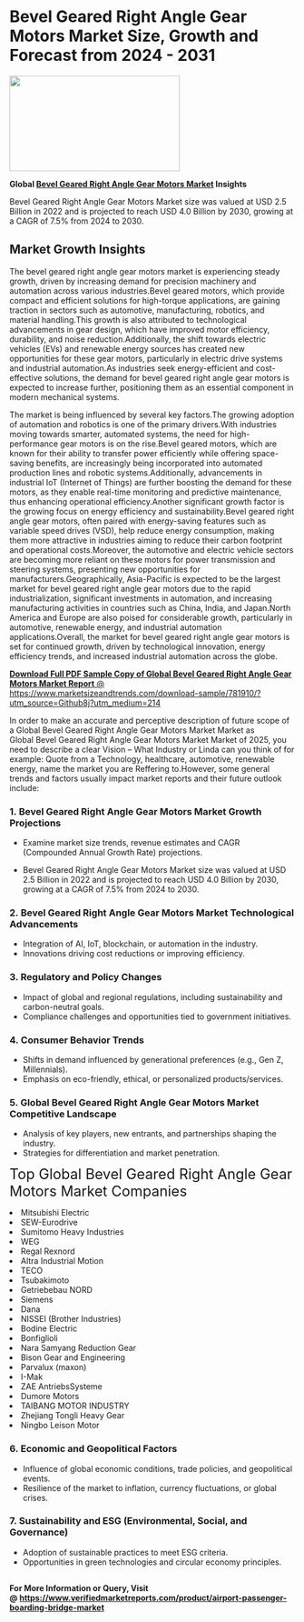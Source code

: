<H1>Bevel Geared Right Angle Gear Motors Market Size, Growth and Forecast from 2024 - 2031</H1><img class="aligncenter size-medium wp-image-584254" src="https://thirdeyenews.in/wp-content/uploads/2024/09/Global-Market-Research-300x168.jpeg" alt="" width="300" height="168" /><p><strong>Global&nbsp;<a href="https://www.marketsizeandtrends.com/download-sample/781910/?utm_source=Github8j?utm_medium=214">Bevel Geared Right Angle Gear Motors Market</a> Insights</strong></p><p>Bevel Geared Right Angle Gear Motors Market size was valued at USD 2.5 Billion in 2022 and is projected to reach USD 4.0 Billion by 2030, growing at a CAGR of 7.5% from 2024 to 2030.</p><p><h2>Market Growth Insights</h2> <p>The bevel geared right angle gear motors market is experiencing steady growth, driven by increasing demand for precision machinery and automation across various industries.Bevel geared motors, which provide compact and efficient solutions for high-torque applications, are gaining traction in sectors such as automotive, manufacturing, robotics, and material handling.This growth is also attributed to technological advancements in gear design, which have improved motor efficiency, durability, and noise reduction.Additionally, the shift towards electric vehicles (EVs) and renewable energy sources has created new opportunities for these gear motors, particularly in electric drive systems and industrial automation.As industries seek energy-efficient and cost-effective solutions, the demand for bevel geared right angle gear motors is expected to increase further, positioning them as an essential component in modern mechanical systems.</p> <p><a href="#"></a></p> <p>The market is being influenced by several key factors.The growing adoption of automation and robotics is one of the primary drivers.With industries moving towards smarter, automated systems, the need for high-performance gear motors is on the rise.Bevel geared motors, which are known for their ability to transfer power efficiently while offering space-saving benefits, are increasingly being incorporated into automated production lines and robotic systems.Additionally, advancements in industrial IoT (Internet of Things) are further boosting the demand for these motors, as they enable real-time monitoring and predictive maintenance, thus enhancing operational efficiency.Another significant growth factor is the growing focus on energy efficiency and sustainability.Bevel geared right angle gear motors, often paired with energy-saving features such as variable speed drives (VSD), help reduce energy consumption, making them more attractive in industries aiming to reduce their carbon footprint and operational costs.Moreover, the automotive and electric vehicle sectors are becoming more reliant on these motors for power transmission and steering systems, presenting new opportunities for manufacturers.Geographically, Asia-Pacific is expected to be the largest market for bevel geared right angle gear motors due to the rapid industrialization, significant investments in automation, and increasing manufacturing activities in countries such as China, India, and Japan.North America and Europe are also poised for considerable growth, particularly in automotive, renewable energy, and industrial automation applications.Overall, the market for bevel geared right angle gear motors is set for continued growth, driven by technological innovation, energy efficiency trends, and increased industrial automation across the globe.</p> <p><a href="#"></p><p><span class=""><strong>Download Full PDF Sample Copy of Global Bevel Geared Right Angle Gear Motors Market Report</strong> @ <a href="https://www.marketsizeandtrends.com/download-sample/781910/?utm_source=Github8j?utm_medium=214" target="_blank">https://www.marketsizeandtrends.com/download-sample/781910/?utm_source=Github8j?utm_medium=214</a></span></p><p>In order to make an accurate and perceptive description of future scope of a Global&nbsp;Bevel Geared Right Angle Gear Motors Market Market as Global&nbsp;Bevel Geared Right Angle Gear Motors Market Market of 2025, you need to describe a clear Vision &ndash; What Industry or Linda can you think of for example: Quote from a Technology, healthcare, automotive, renewable energy, name the market you are Reffering to.However, some general trends and factors usually impact market reports and their future outlook include:</p><h3>1.&nbsp;<strong>Bevel Geared Right Angle Gear Motors Market Growth Projections</strong></h3><ul><li>Examine market size trends, revenue estimates and CAGR (Compounded Annual Growth Rate) projections.</li><li><p>Bevel Geared Right Angle Gear Motors Market size was valued at USD 2.5 Billion in 2022 and is projected to reach USD 4.0 Billion by 2030, growing at a CAGR of 7.5% from 2024 to 2030.</p></li></ul><h3>2.&nbsp;<strong>Bevel Geared Right Angle Gear Motors Market Technological Advancements</strong></h3><ul><li>Integration of AI, IoT, blockchain, or automation in the industry.</li><li>Innovations driving cost reductions or improving efficiency.</li></ul><h3>3.&nbsp;<strong>Regulatory and Policy Changes</strong></h3><ul><li>Impact of global and regional regulations, including sustainability and carbon-neutral goals.</li><li>Compliance challenges and opportunities tied to government initiatives.</li></ul><h3>4.&nbsp;<strong>Consumer Behavior Trends</strong></h3><ul><li>Shifts in demand influenced by generational preferences (e.g., Gen Z, Millennials).</li><li>Emphasis on eco-friendly, ethical, or personalized products/services.</li></ul><h3>5.&nbsp;<strong>Global Bevel Geared Right Angle Gear Motors Market Competitive Landscape</strong></h3><ul><li>Analysis of key players, new entrants, and partnerships shaping the industry.</li><li>Strategies for differentiation and market penetration.</li></ul><p data-pm-slice="1 1 []"><span style="color: inherit; font-family: inherit; font-size: 25px;">Top Global Bevel Geared Right Angle Gear Motors Market Companies</span></p><div class="" data-test-id=""><p><li>Mitsubishi Electric</li><li> SEW-Eurodrive</li><li> Sumitomo Heavy Industries</li><li> WEG</li><li> Regal Rexnord</li><li> Altra Industrial Motion</li><li> TECO</li><li> Tsubakimoto</li><li> Getriebebau NORD</li><li> Siemens</li><li> Dana</li><li> NISSEI (Brother Industries)</li><li> Bodine Electric</li><li> Bonfiglioli</li><li> Nara Samyang Reduction Gear</li><li> Bison Gear and Engineering</li><li> Parvalux (maxon)</li><li> I-Mak</li><li> ZAE AntriebsSysteme</li><li> Dumore Motors</li><li> TAIBANG MOTOR INDUSTRY</li><li> Zhejiang Tongli Heavy Gear</li><li> Ningbo Leison Motor</li></p></div><h3>6.&nbsp;<strong>Economic and Geopolitical Factors</strong></h3><ul><li>Influence of global economic conditions, trade policies, and geopolitical events.</li><li>Resilience of the market to inflation, currency fluctuations, or global crises.</li></ul><h3>7.&nbsp;<strong>Sustainability and ESG (Environmental, Social, and Governance)</strong></h3><ul><li>Adoption of sustainable practices to meet ESG criteria.</li><li>Opportunities in green technologies and circular economy principles.</li></ul><h2><strong style="font-size: 14px;">For More Information or Query, Visit @&nbsp;</strong><a style="background-color: #ffffff; font-size: 14px;" href="https://www.marketsizeandtrends.com/report/bevel-geared-right-angle-gear-motors-market/" target="_blank">https://www.verifiedmarketreports.com/product/airport-passenger-boarding-bridge-market</a></h2>